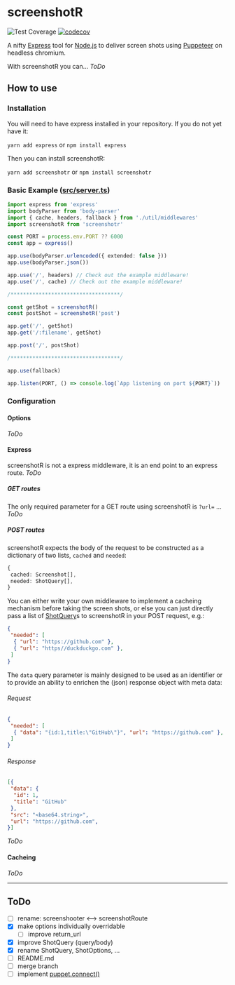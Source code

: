 # screenshotR

![Test Coverage](https://github.com/dkress59/screenshot-puppet/workflows/Test%20Coverage/badge.svg?branch=module) [![codecov](https://codecov.io/gh/dkress59/screenshot-puppet/branch/module/graph/badge.svg?token=NEOGL6B5FF)](https://codecov.io/gh/dkress59/screenshot-puppet)

A nifty [Express](https://expressjs.com) tool for [Node.js](https://nodejs.org/) to deliver screen shots using [Puppeteer](https://pptr.dev) on headless chromium.

With screenshotR you can… _ToDo_

## How to use

### Installation

You will need to have express installed in your repository. If you do not yet have it:

`yarn add express` or `npm install express`

Then you can install screenshotR:

`yarn add screenshotr` or `npm install screenshotr`

### Basic Example ([src/server.ts](https://github.com/dkress59/screenshot-puppet/blob/module/src/server.ts))

```ts
import express from 'express'
import bodyParser from 'body-parser'
import { cache, headers, fallback } from './util/middlewares'
import screenshotR from 'screenshotr'

const PORT = process.env.PORT ?? 6000
const app = express()

app.use(bodyParser.urlencoded({ extended: false }))
app.use(bodyParser.json())

app.use('/', headers) // Check out the example middleware!
app.use('/', cache) // Check out the example middleware!

/***********************************/

const getShot = screenshotR()
const postShot = screenshotR('post')

app.get('/', getShot)
app.get('/:filename', getShot)

app.post('/', postShot)

/***********************************/

app.use(fallback)

app.listen(PORT, () => console.log(`App listening on port ${PORT}`))
```

### Configuration

#### Options

_ToDo_

#### Express

screenshotR is not a express middleware, it is an end point to an express route. _ToDo_

##### GET routes

The only required parameter for a GET route using screenshotR is `?url=` …
_ToDo_

##### POST routes

screenshotR expects the body of the request to be constructed as a dictionary of two lists, `cached` and `needed`:

```ts
{
 cached: Screenshot[],
 needed: ShotQuery[],
}
```

You can either write your own middleware to implement a cacheing mechanism before taking the screen shots, or else you can just directly pass a list of [ShotQuery](https://github.com/dkress59/screenshot-puppet/blob/module/src/types.ts#L37)s to screenshotR in your POST request, e.g.:

```json
{
 "needed": [
  { "url": "https://github.com" },
  { "url": "https//duckduckgo.com" },
 ]
}
```

The `data` query parameter is mainly designed to be used as an identifier or to provide an ability to enrichen the (json) response object with meta data:

###### Request

```json
{
 "needed": [
  { "data": "{id:1,title:\"GitHub\"}", "url": "https://github.com" },
 ]
}
```

###### Response

```json
[{
 "data": {
  "id": 1,
  "title": "GitHub"
 },
 "src": "<base64.string>",
 "url": "https://github.com",
}]
```

_ToDo_

#### Cacheing

_ToDo_

___

## ToDo

- [ ] rename: screenshooter <–> screenshotRoute
- [X] make options individually overridable
  - [ ] improve return_url
- [X] improve ShotQuery (query/body)
- [X] rename ShotQuery, ShotOptions, …
- [ ] README.md
- [ ] merge branch
- [ ] implement [puppet.connect()](https://pptr.dev/#?product=Puppeteer&version=v5.5.0&show=api-puppeteerconnectoptions)
